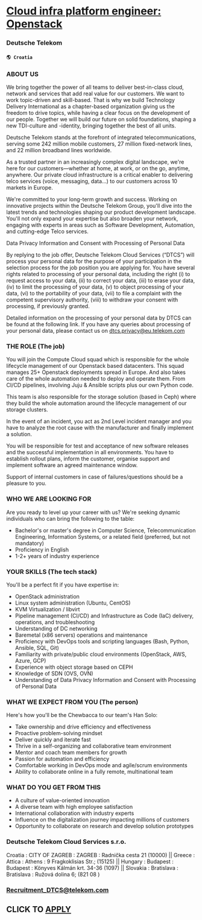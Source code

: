 # [Cloud infra platform engineer: Openstack](https://www.remotewlb.com/apply/cloud-infra-platform-engineer-openstack)  
### Deutsche Telekom  
#### `🌎 Croatia`  

### ABOUT US

We bring together the power of all teams to deliver best-in-class cloud, network and services that add real value for our customers. We want to work topic-driven and skill-based. That is why we build Technology Delivery International as a chapter-based organization giving us the freedom to drive topics, while having a clear focus on the development of our people. Together we will build our future on solid foundations, shaping a new TDI-culture and -identity, bringing together the best of all units.

Deutsche Telekom stands at the forefront of integrated telecommunications, serving some 242 million mobile customers, 27 million fixed-network lines, and 22 million broadband lines worldwide.

As a trusted partner in an increasingly complex digital landscape, we're here for our customers—whether at home, at work, or on the go, anytime, anywhere. Our private cloud infrastructure is a critical enabler to delivering telco services (voice, messaging, data…) to our customers across 10 markets in Europe.

We're committed to your long-term growth and success. Working on innovative projects within the Deutsche Telekom Group, you'll dive into the latest trends and technologies shaping our product development landscape. You'll not only expand your expertise but also broaden your network, engaging with experts in areas such as Software Development, Automation, and cutting-edge Telco services.

Data Privacy Information and Consent with Processing of Personal Data

By replying to the job offer, Deutsche Telekom Cloud Services (“DTCS”) will process your personal data for the purpose of your participation in the selection process for the job position you are applying for. You have several rights related to processing of your personal data, including the right (i) to request access to your data, (ii) to correct your data, (iii) to erase your data, (iv) to limit the processing of your data, (v) to object processing of your data, (vi) to the portability of your data, (vii) to file a complaint with the competent supervisory authority, (viii) to withdraw your consent with processing, if previously granted.

Detailed information on the processing of your personal data by DTCS can be found at the following link. If you have any queries about processing of your personal data, please contact us on dtcs.privacy@eu.telekom.com

### THE ROLE (The job)

You will join the Compute Cloud squad which is responsible for the whole lifecycle management of our Openstack based datacenters. This squad manages 25+ Openstack deployments spread in Europe. And also takes care of the whole automation needed to deploy and operate them. From CI/CD pipelines, involving Juju & Ansible scripts plus our own Python code.

This team is also responsible for the storage solution (based in Ceph) where they build the whole automation around the lifecycle management of our storage clusters.

In the event of an incident, you act as 2nd Level incident manager and you have to analyze the root cause with the manufacturer and finally implement a solution.

You will be responsible for test and acceptance of new software releases and the successful implementation in all environments. You have to establish rollout plans, inform the customer, organise support and implement software an agreed maintenance window.

Support of internal customers in case of failures/questions should be a pleasure to you.

### WHO WE ARE LOOKING FOR

Are you ready to level up your career with us? We're seeking dynamic individuals who can bring the following to the table:

  * Bachelor's or master's degree in Computer Science, Telecommunication Engineering, Information Systems, or a related field (preferred, but not mandatory)
  * Proficiency in English
  * 1-2+ years of industry experience

### YOUR SKILLS (The tech stack)

You'll be a perfect fit if you have expertise in:

  * OpenStack administration
  * Linux system administration (Ubuntu, CentOS)
  * KVM Virtualization / libvirt
  * Pipeline management (CI/CD) and Infrastructure as Code (IaC) delivery, operations, and troubleshooting
  * Understanding of DC networking
  * Baremetal (x86 servers) operations and maintenance
  * Proficiency with DevOps tools and scripting languages (Bash, Python, Ansible, SQL, Git)
  * Familiarity with private/public cloud environments (OpenStack, AWS, Azure, GCP)
  * Experience with object storage based on CEPH
  * Knowledge of SDN (OVS, OVN)
  * Understanding of Data Privacy Information and Consent with Processing of Personal Data

### WHAT WE EXPECT FROM YOU (The person)

Here's how you'll be the Chewbacca to our team's Han Solo:

  * Take ownership and drive efficiency and effectiveness
  * Proactive problem-solving mindset
  * Deliver quickly and iterate fast
  * Thrive in a self-organizing and collaborative team environment
  * Mentor and coach team members for growth
  * Passion for automation and efficiency
  * Comfortable working in DevOps mode and agile/scrum environments
  * Ability to collaborate online in a fully remote, multinational team

### WHAT DO YOU GET FROM THIS

  * A culture of value-oriented innovation
  * A diverse team with high employee satisfaction
  * International collaboration with industry experts
  * Influence on the digitalization journey impacting millions of customers
  * Opportunity to collaborate on research and develop solution prototypes

### Deutsche Telekom Cloud Services s.r.o.

Croatia : CITY OF ZAGREB : ZAGREB : Radnička cesta 21 (10000) || Greece : Attica : Athens : 9 Fragkoklisias Str.; (15125) || Hungary : Budapest : Budapest : Könyves Kálmán krt. 34-36 (1097) || Slovakia : Bratislava : Bratislava : Ružová dolina 6; (821 08 )

### Recruitment_DTCS@telekom.com

  
## CLICK TO [APPLY](https://www.remotewlb.com/apply/cloud-infra-platform-engineer-openstack)

